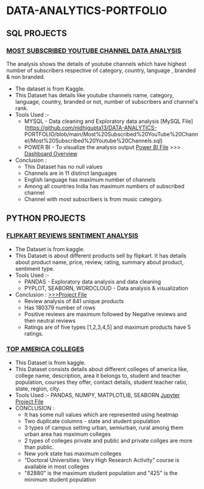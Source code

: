    # DATA-ANALYTICS-PORTFOLIO        
   
 
 
  
    
  
   
## SQL PROJECTS
                                
### [MOST SUBSCRIBED YOUTUBE CHANNEL DATA ANALYSIS](https://github.com/nidhigupta13/DATA-ANALYTICS-PORTFOLIO/tree/main/Most%20Subscribed%20YouTube%20Channel)
 The analysis shows the details of youtube channels which have highest number of subscribers respective of category, country, language , branded & non branded.
 
   * The dataset is from Kaggle.
   * This Dataset has details like youtube channels name, category, language, country, branded or not, number of subscribers and channel's rank. 
   * Tools Used :- 
        * MYSQL - Data cleaning and Exploratory data analysis [MySQL File](https://github.com/nidhigupta13/DATA-ANALYTICS-   PORTFOLIO/blob/main/Most%20Subscribed%20YouTube%20Channel/Most%20Subscribed%20Youtube%20Channels.sql) 
        * POWER BI - To visualize the analysis output [Power BI File](https://github.com/nidhigupta13/DATA-ANALYTICS-PORTFOLIO/blob/main/Most%20Subscribed%20YouTube%20Channel/Most%20subscribed%20youtube%20channels%20visualization.pbix) >>> [Dashboard Overview](https://github.com/nidhigupta13/DATA-ANALYTICS-PORTFOLIO/blob/main/Most%20Subscribed%20YouTube%20Channel/Dashboard.png)        
   * Conclusion :
        * This Dataset has no null values
        * Channels are in 11 distinct languages
        * English language has maximum number of channels
        * Among all countries India has maximum numbers of subscribed channel
        * Channel with most subscribers is from music category. 
            
   
   
   
          
## PYTHON PROJECTS 
 
### [FLIPKART REVIEWS SENTIMENT ANALYSIS](https://github.com/nidhigupta13/DATA-ANALYTICS-PORTFOLIO/tree/main/Flipkart%20Reviews%20Sentiment%20Analysis)
   * The Dataset is from kaggle.
   * This Dataset is about different products sell by flipkart. It has details about product name, price, review, rating, summary about product, sentiment type. 
   * Tools Used :-     
        * PANDAS - Exploratory data analysis and data cleaning
        * PYPLOT, SEABORN, WORDCLOUD - Data analysis & visualization
   * Conclusion :     [>>>Project File](https://github.com/nidhigupta13/DATA-ANALYTICS-PORTFOLIO/blob/main/Flipkart%20Reviews%20Sentiment%20Analysis/Flipkart%20Review%20Sentiment%20Analysis.ipynb)
        * Review analysis of 841 unique products
        * Has 180379 number of rows
        * Positive reviews are maximum followed by Negative reviews and then neutral reviews
        * Ratings are of five types [1,2,3,4,5] and maximum products have 5 ratings.
        
        
 ### [TOP AMERICA COLLEGES](https://github.com/nidhigupta13/DATA-ANALYTICS-PORTFOLIO/tree/main/Top%20America%20Colleges)
   * This Dataset is from kaggle.
   * This Dataset consists details about different colleges of america like, college name, description, area it belongs to, student and teacher population, courses they offer, contact details, student teacher ratio, state, region, city.
   * Tools Used :- PANDAS, NUMPY, MATPLOTLIB, SEABORN [Jupyter Project File](https://github.com/nidhigupta13/DATA-ANALYTICS-PORTFOLIO/blob/main/Top%20America%20Colleges/Top%20America%20Colleges%20Data%20Analysis.ipynb)
   * CONCLUSION :
        * It has some null values which are represented using heatmap
        * Two duplicate columns - state and student population
        * 3 types of campus setting urban, semiurban, rural among them urban area has maximum colleges
        * 2 types of colleges private and public and private collges are more than public.
        * New york state has maximum colleges
        * "Doctoral Universities: Very High Research Activity" course is available in most colleges
        * "82880" is the maximum student population and "425" is the minimum student population
   
                                


                             
      
    

          
   
                                                  

  
   

 
    


      
